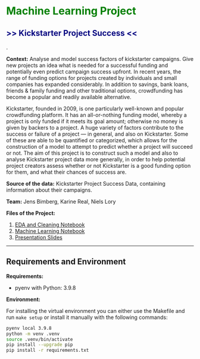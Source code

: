 # <span style="color:green">__Machine Learning Project__


## <span style="color:navy">__>> Kickstarter Project Success <<__

.

**Context:** 
Analyse and model success factors of kickstarter campaigns. Give new projects an idea what is needed for a successful funding and potentially even predict campaign success upfront.
In recent years, the range of funding options for projects created by individuals and small companies has expanded considerably. In addition to savings, bank loans, friends & family funding and other traditional options, crowdfunding has become a popular and readily available alternative.

Kickstarter, founded in 2009, is one particularly well-known and popular crowdfunding platform. It has an all-or-nothing funding model, whereby a project is only funded if it meets its goal amount; otherwise no money is given by backers to a project.
A huge variety of factors contribute to the success or failure of a project — in general, and also on Kickstarter. Some of these are able to be quantified or categorized, which allows for the construction of a model to attempt to predict whether a project will succeed or not. The aim of this project is to construct such a model and also to analyse Kickstarter project data more generally, in order to help potential project creators assess whether or not Kickstarter is a good funding option for them, and what their chances of success are.

**Source of the data:** Kickstarter Project Success Data, containing information about their campaigns.

**Team:** Jens Bimberg, Karine Real, Niels Lory

**Files of the Project:**
1. [EDA and Cleaning Notebook](EDA-and-Cleaning.ipynb)
2. [Machine Learning Notebook](ML_Kickstarter.ipynb)
3. [Presentation Slides](Presentation_Kickstarter_ML_Jan23.pdf)

---
## **Requirements and Environment**


**Requirements:**
- pyenv with Python: 3.9.8

**Environment:**

For installing the virtual environment you can either use the Makefile and run `make setup` or install it manually with the following commands: 

```Bash
pyenv local 3.9.8
python -m venv .venv
source .venv/bin/activate
pip install --upgrade pip
pip install -r requirements.txt
```
